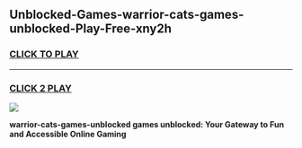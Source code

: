 
## Unblocked-Games-warrior-cats-games-unblocked-Play-Free-xny2h
<h3>
<a href="https://premium76.site?title=warrior-cats-games-unblocked&ref=23A">CLICK TO PLAY</a></h3>
<hr>

<h3>
<a href="https://premium76.site?title=warrior-cats-games-unblocked&ref=23A">CLICK 2 PLAY</a>
  
</h3>

<a href="https://premium76.site?title=warrior-cats-games-unblocked&ref=23A"><img src="https://clearcache.store/games.png"></a>


**warrior-cats-games-unblocked games unblocked: Your Gateway to Fun and Accessible Online Gaming**
